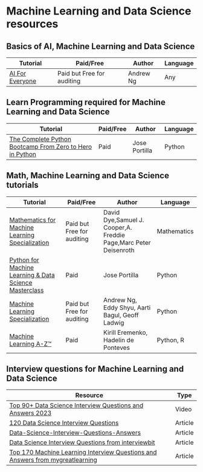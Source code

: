 # Machine Learning and Data Science resources 
## Basics of AI, Machine Learning and Data Science 
Tutorial | Paid/Free | Author | Language
  --- | --- | --- | --- 
[AI For Everyone](https://www.coursera.org/learn/ai-for-everyone) | Paid but Free for auditing | Andrew Ng | Any
## Learn Programming required for Machine Learning and Data Science 
Tutorial | Paid/Free | Author | Language
  --- | --- | --- | --- 
[The Complete Python Bootcamp From Zero to Hero in Python](https://www.udemy.com/course/complete-python-bootcamp/) | Paid | Jose Portilla | Python
## Math, Machine Learning and Data Science tutorials 
Tutorial | Paid/Free | Author | Language
  --- | --- | --- | --- 
[Mathematics for Machine Learning Specialization](https://www.coursera.org/specializations/mathematics-machine-learning) | Paid but Free for auditing | David Dye,Samuel J. Cooper,A. Freddie Page,Marc Peter Deisenroth | Mathematics
[Python for Machine Learning & Data Science Masterclass](https://www.udemy.com/course/python-for-machine-learning-data-science-masterclass/) | Paid | Jose Portilla | Python
[Machine Learning Specialization](https://www.coursera.org/specializations/machine-learning-introduction) | Paid but Free for auditing | Andrew Ng, Eddy Shyu, Aarti Bagul, Geoff Ladwig | Python
[Machine Learning A-Z™](https://www.udemy.com/course/machinelearning/) | Paid | Kirill Eremenko, Hadelin de Ponteves | Python, R
## Interview questions for Machine Learning and Data Science 
Resource | Type
  --- | --- 
[Top 90+ Data Science Interview Questions and Answers 2023](https://www.simplilearn.com/tutorials/data-science-tutorial/data-science-interview-questions) | Video
[120 Data Science Interview Questions](https://github.com/kojino/120-Data-Science-Interview-Questions) | Article
[Data-Science-Interview-Questions-Answers](https://github.com/youssefHosni/Data-Science-Interview-Questions-Answers) | Article
[Data Science Interview Questions from interviewbit](https://www.interviewbit.com/data-science-interview-questions/) | Article
[Top 170 Machine Learning Interview Questions and Answers from mygreatlearning](https://www.mygreatlearning.com/blog/machine-learning-interview-questions/) | Article
